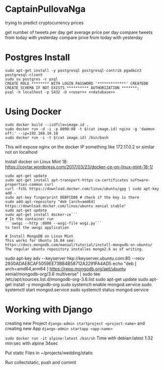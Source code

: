 # CaptainPullovaNga
trying to predict cryptocurrency prices

get number of tweets per day
get average price per day
compare tweets from today with yesterday
compare prive from today with yesterday


# Postgres Install
```
sudo apt-get install -y postgresql postgresql-contrib pgadmin3 postgresql-client
sudo su postgres -c psql
CREATE ROLE ******** WITH LOGIN PASSWORD '*************' CREATEDB
CREATE SCHEMA IF NOT EXISTS ********** AUTHORIZATION *******;
psql -h localhost -p 5432 -U <<user>> <<database>>
```

# Using Docker
```
sudo docker build --iidfile=image.id .
sudo docker run -d -i -p 8090:80 -t $(cat image.id) nginx -g 'daemon off;' --ip=192.168.10.10
sudo docker run -i -t $(cat image.id) /bin/bash
```

This will expose nginx on the docker IP something like 172.17.0.2 or similar not on localhost

Install docker on Linux Mint 18: https://coytar.wordpress.com/2017/03/23/docker-ce-on-linux-mint-18-1/
```sudo apt-get remove docker docker-engine docker.io
sudo apt-get update
sudo apt-get install apt-transport-https ca-certificates software-properties-common curl
curl -fsSL https://download.docker.com/linux/ubuntu/gpg | sudo apt-key add -
sudo apt-key fingerprint 0EBFCD88 # check if the key is there
sudo add-apt-repository "deb [arch=amd64] https://download.docker.com/linux/ubuntu xenial stable"
sudo apt-get update
sudo apt-get install docker-ce```
# In the container run
```uwsgi --http :8000 --wsgi-file wsgi.py```
to test the uwsgi application

# Install MongoDB on Linux Mint
This works for Ubuntu 16.04 see: https://docs.mongodb.com/manual/tutorial/install-mongodb-on-ubuntu/
The regular ubuntu repository installes mongo2.6 as of writing.
```
sudo apt-key adv --keyserver hkp://keyserver.ubuntu.com:80 --recv 2930ADAE8CAF5059EE73BB4B58712A2291FA4AD5
echo "deb [ arch=amd64,arm64 ] https://repo.mongodb.org/apt/ubuntu xenial/mongodb-org/3.6 multiverse" | sudo tee /etc/apt/sources.list.d/mongodb-org-3.6.list
sudo apt-get update
sudo apt-get install -y mongodb-org
sudo systemctl enable mongod.service 
sudo systemctl start mongod.service 
sudo systemctl status mongod.service 

# Working with Django
creating new Project
```django-admin startproject <project-name>```
and creating new App
```django-admin startapp <app-name>```


```sudo docker run -it alpine:latest /bin/sh```
Time with debian:latest 1:32 min:sec with alpine 34sec

Put static Files in ~/projects/wedding/static

Run collectstatic, push and commit
